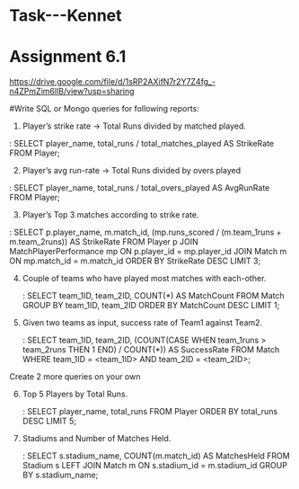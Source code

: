 # Task---Kennet

# Assignment 6.1
https://drive.google.com/file/d/1sRP2AXifN7r2Y7Z4fg_-n4ZPmZim6lIB/view?usp=sharing

#Write SQL or Mongo queries for following reports:

1. Player’s strike rate -> Total Runs divided by matched played.
 
  : SELECT player_name, total_runs / total_matches_played AS StrikeRate
   FROM Player;

2. Player’s avg run-rate -> Total Runs divided by overs played
 
  : SELECT player_name, total_runs / total_overs_played AS AvgRunRate
   FROM Player;


3. Player’s Top 3 matches according to strike rate.

  : SELECT p.player_name, m.match_id, (mp.runs_scored / (m.team_1runs + m.team_2runs)) AS StrikeRate
   FROM Player p
   JOIN MatchPlayerPerformance mp ON p.player_id = mp.player_id
   JOIN Match m ON mp.match_id = m.match_id
   ORDER BY StrikeRate DESC
   LIMIT 3;


4. Couple of teams who have played most matches with each-other.

   : SELECT team_1ID, team_2ID, COUNT(*) AS MatchCount
    FROM Match
    GROUP BY team_1ID, team_2ID
    ORDER BY MatchCount DESC
    LIMIT 1;


5. Given two teams as input, success rate of Team1 against Team2.

   : SELECT team_1ID, team_2ID, 
       (COUNT(CASE WHEN team_1runs > team_2runs THEN 1 END) / COUNT(*)) AS SuccessRate
     FROM Match
     WHERE team_1ID = <team_1ID> AND team_2ID = <team_2ID>;


Create 2 more queries on your own

6. Top 5 Players by Total Runs.
   
   : SELECT player_name, total_runs
    FROM Player
    ORDER BY total_runs DESC
    LIMIT 5;

7. Stadiums and Number of Matches Held.

   : SELECT s.stadium_name, COUNT(m.match_id) AS MatchesHeld
    FROM Stadium s
    LEFT JOIN Match m ON s.stadium_id = m.stadium_id
    GROUP BY s.stadium_name;


